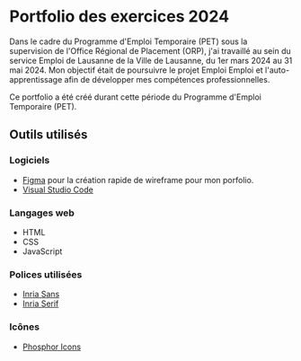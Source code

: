 # Portfolio des exercices 2024

Dans le cadre du Programme d'Emploi Temporaire (PET) sous la supervision de l'Office Régional de Placement (ORP), j'ai travaillé au sein du service Emploi de Lausanne de la Ville de Lausanne, du 1er mars 2024 au 31 mai 2024. Mon objectif était de poursuivre le projet Emploi Emploi et l'auto-apprentissage afin de développer mes compétences professionnelles.

Ce portfolio a été créé durant cette période du Programme d'Emploi Temporaire (PET).

## Outils utilisés

### Logiciels
- [Figma](https://www.figma.com/) pour la création rapide de wireframe pour mon porfolio.
- [Visual Studio Code](https://code.visualstudio.com/)

### Langages web
- HTML
- CSS
- JavaScript

### Polices utilisées
- [Inria Sans](https://fonts.google.com/specimen/Inria+Sans)
- [Inria Serif](https://fonts.google.com/specimen/Inria+Serif)

### Icônes
- [Phosphor Icons](https://phosphoricons.com/)